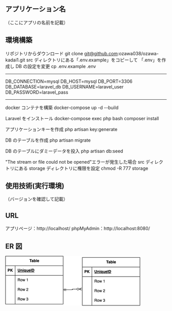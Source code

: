 ## アプリケーション名

（ここにアプリの名前を記載）

## 環境構築

リポジトリからダウンロード
git clone git@github.com:ozawa038/ozawa-kadai1.git
src ディレクトリにある「.env.example」をコピーして 「.env」を作成し DB の設定を変更
cp .env.example .env

---

DB_CONNECTION=mysql
DB_HOST=mysql
DB_PORT=3306
DB_DATABASE=laravel_db
DB_USERNAME=laravel_user
DB_PASSWORD=laravel_pass

---

docker コンテナを構築
docker-compose up -d --build

Laravel をインストール
docker-compose exec php bash
composer install

アプリケーションキーを作成
php artisan key:generate

DB のテーブルを作成
php artisan migrate

DB のテーブルにダミーデータを投入
php artisan db:seed

"The stream or file could not be opened"エラーが発生した場合
src ディレクトリにある storage ディレクトリに権限を設定
chmod -R 777 storage

## 使用技術(実行環境)

（バージョンを確認して記載）

## URL

アプリページ：http://localhost/
phpMyAdmin：http://localhost:8080/

## ER 図

![ER図](ER.drawio.png)
